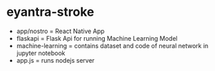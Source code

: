# eyantra-stroke

 - app/nostro = React Native App
 - flaskapi = Flask Api for running Machine Learning Model
 - machine-learning = contains dataset and code of neural network in jupyter notebook
 - app.js = runs nodejs server
